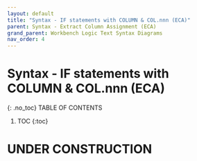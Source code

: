 ```yaml
---
layout: default
title: "Syntax - IF statements with COLUMN & COL.nnn (ECA)"
parent: Syntax - Extract Column Assignment (ECA)
grand_parent: Workbench Logic Text Syntax Diagrams
nav_order: 4
---
```


# Syntax - IF statements with COLUMN & COL.nnn (ECA)
{: .no_toc}
TABLE OF CONTENTS 
1. TOC
{:toc}  
 
# UNDER CONSTRUCTION
